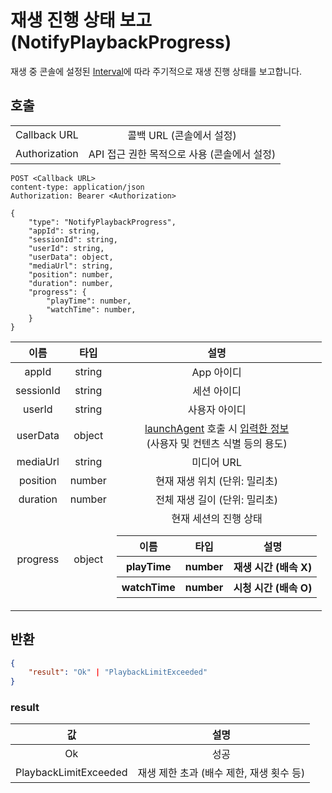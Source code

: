 # 재생 진행 상태 보고 (NotifyPlaybackProgress)

재생 중 콘솔에 설정된 [Interval](./home.md#interval-설정)에 따라 주기적으로 재생 진행 상태를 보고합니다.

## 호출

|||
|:--:|:--:|
|Callback URL|콜백 URL (콘솔에서 설정)|
|Authorization|API 접근 권한 목적으로 사용 (콘솔에서 설정)|

```http
POST <Callback URL>
content-type: application/json
Authorization: Bearer <Authorization>

{
    "type": "NotifyPlaybackProgress",
    "appId": string,
    "sessionId": string,
    "userId": string,
    "userData": object,
    "mediaUrl": string,
    "position": number,
    "duration": number,
    "progress": { 
        "playTime": number,
        "watchTime": number,
    }
}
```


|이름|타입|설명|
|:--:|:--:|:--:|
|appId|string|App 아이디|
|sessionId|string|세션 아이디|
|userId|string|사용자 아이디|
|userData|object|[launchAgent](../agent/home.md#launchagent) 호출 시 [입력한 정보](../agent/home.md#drm)<br>(사용자 및 컨텐츠 식별 등의 용도)|
|mediaUrl|string|미디어 URL|
|position|number|현재 재생 위치 (단위: 밀리초)|
|duration|number|전체 재생 길이 (단위: 밀리초)|
|progress|object|현재 세션의 진행 상태<p></p><table><thead><tr><th>이름</th><th>타입</th><th>설명</th></thead><tbody><tr><th>playTime</th><th>number</th><th>재생 시간 (배속 X)</th></tr><tr><th>watchTime</th><th>number</th><th>시청 시간 (배속 O)</th></tr></tbody></table>|

## 반환

```json
{
    "result": "Ok" | "PlaybackLimitExceeded"
}
```

### result

|값|설명|
|:--:|:--:|
|Ok|성공|
|PlaybackLimitExceeded|재생 제한 초과 (배수 제한, 재생 횟수 등)|
